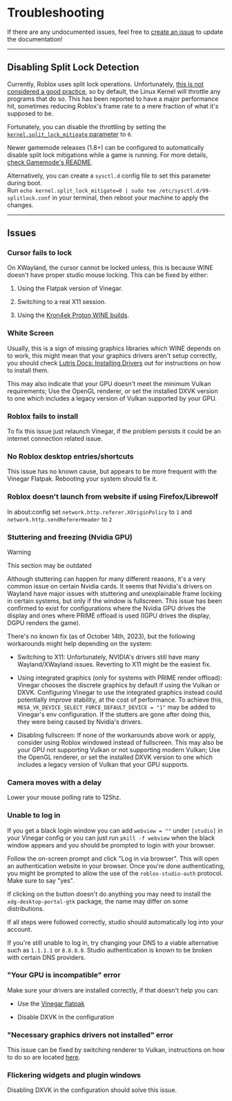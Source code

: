 # Troubleshooting

If there are any undocumented issues, feel free to [create an issue](https://github.com/vinegarhq/vinegarhq.github.io/issues/new/choose) to update the documentation!

---

## Disabling Split Lock Detection

Currently, Roblox uses split lock operations. Unfortunately, [this is not considered a good practice](https://lwn.net/Articles/790464/), so by default, the Linux Kernel will throttle any programs that do so. This has been reported to have a major performance hit, sometimes reducing Roblox's frame rate to a mere fraction of what it's supposed to be.

Fortunately, you can disable the throttling by setting the [`kernel.split_lock_mitigate` parameter](https://docs.kernel.org/admin-guide/sysctl/kernel.html#split-lock-mitigate-x86-only) to `0`.

Newer gamemode releases (1.8+) can be configured to automatically disable split lock mitigations while a game is running. For more details, [check Gamemode's README](https://github.com/FeralInteractive/gamemode/blob/master/README.md#configuration).

Alternatively, you can create a `sysctl.d` config file to set this parameter during boot.  
Run `echo kernel.split_lock_mitigate=0 | sudo tee /etc/sysctl.d/99-splitlock.conf` in your terminal, then reboot your machine to apply the changes.

---

## Issues

### Cursor fails to lock

On XWayland, the cursor cannot be locked unless, this is because WINE doesn't have proper studio mouse locking. This can be fixed by either:

1. Using the Flatpak version of Vinegar.

2. Switching to a real X11 session.

3. Using the [Kron4ek Proton WINE builds](https://github.com/Kron4ek/Wine-Builds/releases).

### White Screen

Usually, this is a sign of missing graphics libraries which WINE depends on to work, this might mean that your graphics drivers aren't setup correctly, you should check [Lutris Docs: Installing Drivers](https://github.com/lutris/docs/blob/master/InstallingDrivers.md) out for instructions on how to install them.

This may also indicate that your GPU doesn't meet the minimum Vulkan requirements; Use the OpenGL renderer, or set the installed DXVK version to one which includes a legacy version of Vulkan supported by your GPU.

### Roblox fails to install

To fix this issue just relaunch Vinegar, if the problem persists it could be an internet connection related issue.

### No Roblox desktop entries/shortcuts

This issue has no known cause, but appears to be more frequent with the Vinegar Flatpak. Rebooting your system should fix it.

### Roblox doesn't launch from website if using Firefox/Librewolf

In about:config set `network.http.referer.XOriginPolicy` to `1` and `network.http.sendRefererHeader` to `2`

### Stuttering and freezing (Nvidia GPU)

> [!WARNING]
> This section may be outdated

Although stuttering can happen for many different reasons, it's a very common issue on certain Nvidia cards. It seems that Nvidia's drivers on Wayland have major issues with stuttering and unexplainable frame locking in certain systems, but only if the window is fullscreen. This issue has been confirmed to exist for configurations where the Nvidia GPU drives the display and ones where PRIME offload is used (IGPU drives the display, DGPU renders the game).

There's no known fix (as of October 14th, 2023), but the following workarounds might help depending on the system:

- Switching to X11:
  Unfortunately, NVIDIA's drivers still have many Wayland/XWayland issues. Reverting to X11 might be the easiest fix.

- Using integrated graphics (only for systems with PRIME render offload):
  Vinegar chooses the discrete graphics by default if using the Vulkan or DXVK. Configuring Vinegar to use the integrated graphics instead could potentially improve stability, at the cost of performance. To achieve this, `MESA_VK_DEVICE_SELECT_FORCE_DEFAULT_DEVICE = "1"` may be added to Vinegar's env configuration.
  If the stutters are gone after doing this, they were being caused by Nvidia's drivers.

- Disabling fullscreen:
  If none of the workarounds above work or apply, consider using Roblox windowed instead of fullscreen.
  This may also be your GPU not supporting Vulkan or not supporting modern Vulkan; Use the OpenGL renderer, or set the installed DXVK version to one which includes a legacy version of Vulkan that your GPU supports.

### Camera moves with a delay

Lower your mouse polling rate to 125hz.

### Unable to log in

If you get a black login window you can add `webview = ""` under `[studio]` in your Vinegar config or you can just run `pkill -f webview` when the black window appears and you should be prompted to login with your browser.

Follow the on-screen prompt and click "Log in via browser". This will open an authentication website in your browser. Once you're done authenticating, you might be prompted to allow the use of the `roblox-studio-auth` protocol. Make sure to say "yes".

If clicking on the button doesn't do anything you may need to install the `xdg-desktop-portal-gtk` package, the name may differ on some distributions.

If all steps were followed correctly, studio should automatically log into your account.

If you're still unable to log in, try changing your DNS to a viable alternative such as `1.1.1.1` or `8.8.8.8`. Studio authentication is known to be broken with certain DNS providers. 

### "Your GPU is incompatible" error

Make sure your drivers are installed correctly, if that doesn't help you can:

- Use the [Vinegar flatpak](https://vinegarhq.org/Installation/guides/flatpak.html)

- Disable DXVK in the configuration

### "Necessary graphics drivers not installed" error

This issue can be fixed by switching renderer to Vulkan, instructions on how to do so are located [here](https://vinegarhq.org/Configuration/index.html).

### Flickering widgets and plugin windows

Disabling DXVK in the configuration should solve this issue.
